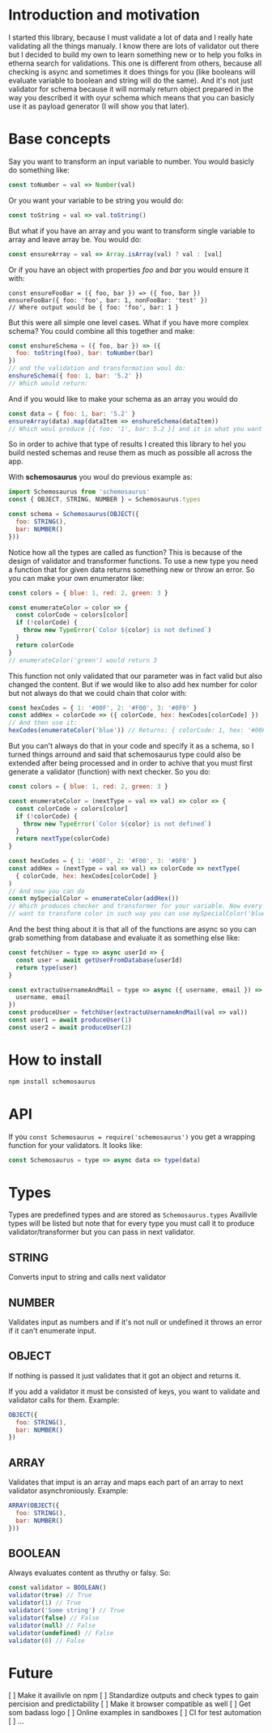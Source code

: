 # Introduction and motivation

I started this library, because I must validate a lot of data and I really hate
validating all the things manualy. I know there are lots of validator out there
but I decided to build my own to learn something new or to help you folks in
etherna search for validations. This one is different from others, because all
checking is async and sometimes it does things for you (like booleans will
evaluate variable to boolean and string will do the same). And it's not just
validator for schema because it will normaly return object prepared in the way
you described it with oyur schema which means that you can basicly use it as
payload generator (I will show you that later).

# Base concepts

Say you want to transform an input variable to number. You would basicly do
something like:
```js
const toNumber = val => Number(val)
```

Or you want your variable to be string you would do:
```js
const toString = val => val.toString()
```

But what if you have an array and you want to transform single variable to array
and leave array be. You would do:
```js
const ensureArray = val => Array.isArray(val) ? val : [val]
```

Or if you have an object with properties *foo* and *bar* you would ensure it
with:
```
const ensureFooBar = ({ foo, bar }) => ({ foo, bar })
ensureFooBar({ foo: 'foo', bar: 1, nonFooBar: 'test' })
// Where output would be { foo: 'foo', bar: 1 }
```

But this were all simple one level cases. What if you have more complex schema? You could
combine all this together and make:
```js
const enshureSchema = ({ foo, bar }) => ({
  foo: toString(foo), bar: toNumber(bar)
})
// and the validation and transformation woul do:
enshureSchema({ foo: 1, bar: '5.2' })
// Which would return: 
```

And if you would like to make your schema as an array you would do
```js
const data = { foo: 1, bar: '5.2' }
ensureArray(data).map(dataItem => enshureSchema(dataItem))
// Which woul produce [{ foo: '1', bar: 5.2 }] and it is what you want
```

So in order to achive that type of results I created this library to hel you
build nested schemas and reuse them as much as possible all across the app.

With **schemosaurus** you woul do previous example as:
```js
import Schemosaurus from 'schemosaurus'
const { OBJECT, STRING, NUMBER } = Schemosaurus.types

const schema = Schemosaurus(OBJECT({
  foo: STRING(),
  bar: NUMBER()
}))
```

Notice how all the types are called as function? This is because of the design
of validator and transformer functions. To use a new type you need a function
that for given data returns something new or throw an error. So you can make
your own enumerator like:
```js
const colors = { blue: 1, red: 2, green: 3 }

const enumerateColor = color => {
  const colorCode = colors[color]
  if (!colorCode) {
    throw new TypeError(`Color ${color} is not defined`)
  }
  return colorCode
}
// enumerateColor('green') would return 3
```

This function not only validated that our parameter was in fact valid but also
changed the content. But if we would like to also add hex number for color but
not always do that we could chain that color with:
```js
const hexCodes = { 1: '#00F', 2: '#F00', 3: '#0F0' }
const addHex = colorCode => ({ colorCode, hex: hexCodes[colorCode] })
// And then use it:
hexCodes(enumerateColor('blue')) // Returns: { colorCode: 1, hex: '#00F' }
```

But you can't always do that in your code and specify it as a schema, so I
turned things arround and said that schemosaurus type could also be extended
after being processed and in order to achive that you must first generate a
validator (function) with next checker. So you do:
```js
const colors = { blue: 1, red: 2, green: 3 }

const enumerateColor = (nextType = val => val) => color => {
  const colorCode = colors[color]
  if (!colorCode) {
    throw new TypeError(`Color ${color} is not defined`)
  }
  return nextType(colorCode)
}

const hexCodes = { 1: '#00F', 2: '#F00', 3: '#0F0' }
const addHex = (nextType = val => val) => colorCode => nextType(
  { colorCode, hex: hexCodes[colorCode] }
)
// And now you can do
const mySpecialColor = enumerateColor(addHex())
// Which produces checker and transformer for your variable. Now every time you
// want to transform color in such way you can use mySpecialColor('blue')
```

And the best thing about it is that all of the functions are async so you can
grab something from database and evaluate it as something else like:

```js
const fetchUser = type => async userId => {
  const user = await getUserFromDatabase(userId)
  return type(user)
}

const extractuUsernameAndMail = type => async ({ username, email }) => type({
  username, email
})
const produceUser = fetchUser(extractuUsernameAndMail(val => val))
const user1 = await produceUser(1)
const user2 = await produceUser(2)
```

# How to install

```bash
npm install schemosaurus
```

# API
If you `const Schemosaurus = require('schemosaurus')` you get a wrapping
function for your validators. It looks like:
```js
const Schemosaurus = type => async data => type(data)
```

# Types
Types are predefined types and are stored as ```Schemosaurus.types```
Availivle types will be listed but note that for every type you must call it to
produce validator/transformer but you can pass in next validator.

## STRING
Converts input to string and calls next validator

## NUMBER
Validates input as numbers and if it's not null or undefined it throws an error
if it can't enumerate input.

## OBJECT
If nothing is passed it just validates that it got an object and returns it.

If you add a validator it must be consisted of keys, you want to validate and
validator calls for them. Example:
```js
OBJECT({
  foo: STRING(),
  bar: NUMBER()
})
```

## ARRAY
Validates that imput is an array and maps each part of an array to next validator
asynchroniously. Example:
```js
ARRAY(OBJECT({
  foo: STRING(),
  bar: NUMBER()
}))
```

## BOOLEAN
Always evaluates content as thruthy or falsy. So:
```js
const validator = BOOLEAN()
validator(true) // True
validator(1) // True
validator('Some string') // True
validator(false) // False
validator(null) // False
validator(undefined) // False
validator(0) // False
```

# Future
[ ] Make it availivle on npm
[ ] Standardize outputs and check types to gain percision and predictability
[ ] Make it browser compatible as well
[ ] Get som badass logo
[ ] Online examples in sandboxes
[ ] CI for test automation
[ ] ...
